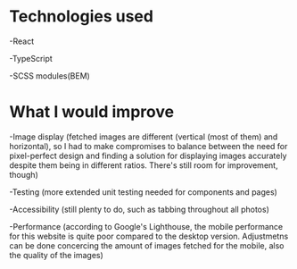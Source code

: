 # Technologies used

-React

-TypeScript

-SCSS modules(BEM)

# What I would improve

-Image display (fetched images are different (vertical (most of them) and horizontal), so I had to make compromises to balance between the need for pixel-perfect design and finding a solution for displaying images accurately despite them being in different ratios. There's still room for improvement, though)

-Testing (more extended unit testing needed for components and pages)

-Accessibility (still plenty to do, such as tabbing throughout all photos)

-Performance (according to Google's Lighthouse, the mobile performance for this website is quite poor compared to the desktop version. Adjustmetns can be done concercing the amount of images fetched for the mobile, also the quality of the images)
